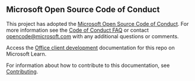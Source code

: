 ## Microsoft Open Source Code of Conduct
This project has adopted the [Microsoft Open Source Code of Conduct](https://opensource.microsoft.com/codeofconduct/).
For more information see the [Code of Conduct FAQ](https://opensource.microsoft.com/codeofconduct/faq/) or contact [opencode@microsoft.com](mailto:opencode@microsoft.com) with any additional questions or comments.

Access the [Office client development](/office/client-developer/office-client-development) documentation for this repo on Microsoft Learn.

For information about how to contribute to this documentation, see [Contributing](contributing.md).
